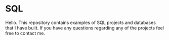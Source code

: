 # SQL

Hello. This repository contains examples of SQL projects and databases that I have built. If you have any questions regarding any of the projects feel free to contact me.
